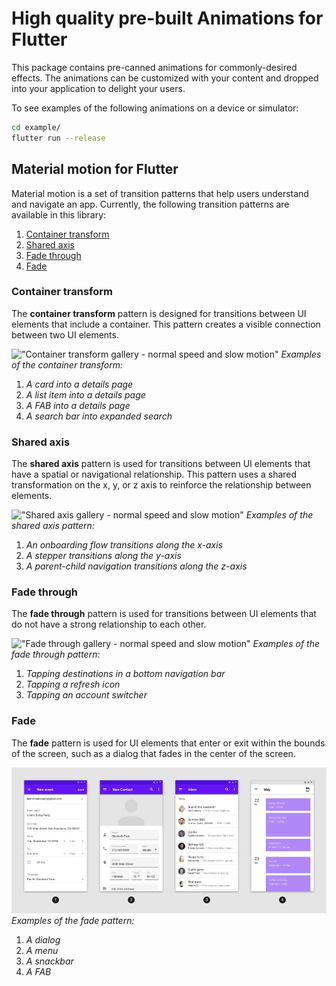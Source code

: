 # High quality pre-built Animations for Flutter

This package contains pre-canned animations for commonly-desired effects. The animations can be customized with your content and dropped into your application to delight your users.

To see examples of the following animations on a device or simulator:

```bash
cd example/
flutter run --release
```

## Material motion for Flutter

Material motion is a set of transition patterns that help users understand and navigate an app. Currently,
the following transition patterns are available in this library:

1.  [Container transform](#container-transform)
2.  [Shared axis](#shared-axis)
3.  [Fade through](#fade-through)
4.  [Fade](#fade)

### Container transform

The **container transform** pattern is designed for transitions between UI elements that include a container. This pattern creates a visible connection between two UI elements.

!["Container transform gallery - normal speed and slow motion"](example/demo_gifs/container_transform_lineup.gif)
_Examples of the container transform:_

1.  _A card into a details page_
2.  _A list item into a details page_
3.  _A FAB into a details page_
4.  _A search bar into expanded search_

### Shared axis

The **shared axis** pattern is used for transitions between UI elements that
have a spatial or navigational relationship. This pattern uses a shared
transformation on the x, y, or z axis to reinforce the relationship between
elements.

!["Shared axis gallery - normal speed and slow motion"](example/demo_gifs/shared_axis_lineup.gif)
_Examples of the shared axis pattern:_

1.  _An onboarding flow transitions along the x-axis_
2.  _A stepper transitions along the y-axis_
3.  _A parent-child navigation transitions along the z-axis_

### Fade through

The **fade through** pattern is used for transitions between UI elements that do
not have a strong relationship to each other.

!["Fade through gallery - normal speed and slow motion"](example/demo_gifs/fade_through_lineup.gif)
_Examples of the fade through pattern:_

1.  _Tapping destinations in a bottom navigation bar_
2.  _Tapping a refresh icon_
3.  _Tapping an account switcher_

### Fade

The **fade** pattern is used for UI elements that enter or exit within the
bounds of the screen, such as a dialog that fades in the center of the screen.

!["Fade gallery - normal speed and slow motion"](example/demo_gifs/fade_lineup.gif)
_Examples of the fade pattern:_

1.  _A dialog_
2.  _A menu_
3.  _A snackbar_
4.  _A FAB_
